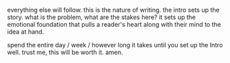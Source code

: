 everything else will follow. this is the nature of writing.
the intro sets up the story. what is the problem, what are the stakes here?
it sets up the emotional foundation that pulls a reader's heart along with their mind to the idea at hand.

spend the entire day / week / however long it takes until you set up the Intro well. trust me, this will be worth it. amen.
